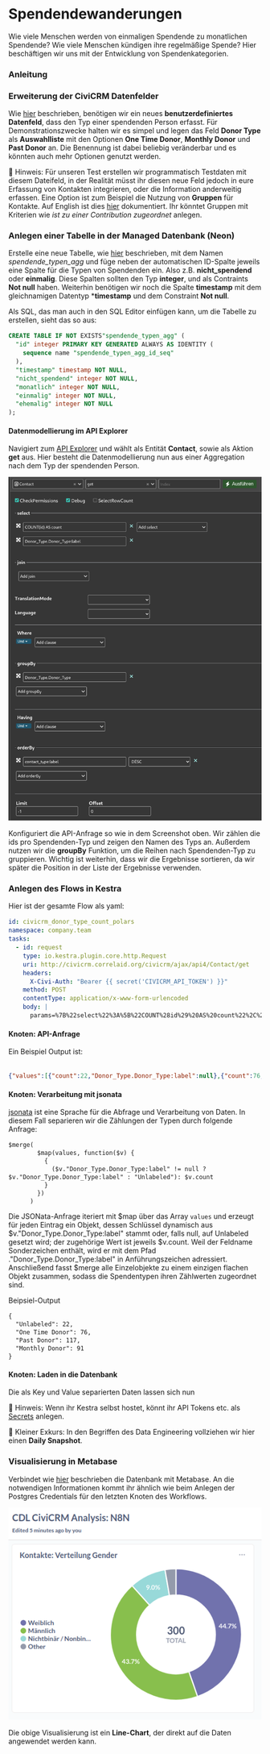 # Spendendewanderungen

Wie viele Menschen werden von einmaligen Spendende zu monatlichen Spendende? Wie viele Menschen kündigen ihre regelmäßige Spende? Hier beschäftigen wir uns mit der Entwicklung von Spendenkategorien.

### Anleitung 

### Erweiterung der CiviCRM Datenfelder

Wie [hier](../../tools/civicrm_intern/1-erweiterung-daten.md) beschrieben, benötigen wir ein neues **benutzerdefiniertes Datenfeld**, dass den Typ einer spendenden Person erfasst. Für Demonstrationszwecke halten wir es simpel und legen das Feld **Donor Type** als **Auswahlliste** mit den Optionen **One Time Donor**, **Monthly Donor** und **Past Donor** an. Die Benennung ist dabei beliebig veränderbar und es könnten auch mehr Optionen genutzt werden.

🤔 Hinweis: Für unseren Test erstellen wir programmatisch Testdaten mit diesem Dateifeld, in der Realität müsst ihr diesen neue Feld jedoch in eure Erfassung von Kontakten integrieren, oder die Information anderweitig erfassen. Eine Option ist zum Beispiel die Nutzung von **Gruppen** für Kontakte. Auf English ist dies [hier](https://docs.civicrm.org/user/en/latest/organising-your-data/smart-groups) dokumentiert. Ihr könntet Gruppen mit Kriterien wie *ist zu einer Contribution zugeordnet* anlegen.

### Anlegen einer Tabelle in der Managed Datenbank (Neon)

 Erstelle eine neue Tabelle, wie [hier](http://localhost:3000/tools/managed-datenbank.html#anlegen-einer-datenbank-und-tabelle) beschrieben, mit dem Namen *spendende_typen_agg* und füge neben der automatischen ID-Spalte jeweils eine Spalte für die Typen von Spendenden ein. Also z.B. **nicht_spendend** oder **einmalig**. Diese Spalten sollten den Typ **integer**, und als Contraints **Not null** haben. Weiterhin benötigen wir noch die Spalte **timestamp** mit dem gleichnamigen Datentyp ***timestamp** und dem Constraint **Not null**.

 Als SQL, das man auch in den SQL Editor einfügen kann, um die Tabelle zu erstellen, sieht das so aus:

```sql
CREATE TABLE IF NOT EXISTS"spendende_typen_agg" (
  "id" integer PRIMARY KEY GENERATED ALWAYS AS IDENTITY (
    sequence name "spendende_typen_agg_id_seq"
  ),
  "timestamp" timestamp NOT NULL,
  "nicht_spendend" integer NOT NULL,
  "monatlich" integer NOT NULL,
  "einmalig" integer NOT NULL,
  "ehemalig" integer NOT NULL
);
```

#### Datenmodellierung im API Explorer

Navigiert zum [API Explorer](../../tools/civicrm_intern/3-civicrm-api.html#api-explorer) und wählt als Entität **Contact**, sowie als Aktion **get** aus. Hier besteht die Datenmodellierung nun aus einer Aggregation nach dem Typ der spendenden Person. 

![Spendende API Explorer](../../images/use_cases/2-api_db_wf_mtbs/kestra-api-explorer.png)

Konfiguriert die API-Anfrage so wie in dem Screenshot oben. Wir zählen die ids pro Spendenden-Typ und zeigen den Namen des Typs an. Außerdem nutzen wir die **groupBy** Funktion, um die Reihen nach Spendenden-Typ zu gruppieren. Wichtig ist weiterhin, dass wir die Ergebnisse sortieren, da wir später die Position in der Liste der Ergebnisse verwenden.

### Anlegen des Flows in Kestra

Hier ist der gesamte Flow als yaml:

```yaml
id: civicrm_donor_type_count_polars
namespace: company.team
tasks:
  - id: request
    type: io.kestra.plugin.core.http.Request
    uri: http://civicrm.correlaid.org/civicrm/ajax/api4/Contact/get
    headers:
      X-Civi-Auth: "Bearer {{ secret('CIVICRM_API_TOKEN') }}"
    method: POST
    contentType: application/x-www-form-urlencoded
    body: |
      params=%7B%22select%22%3A%5B%22COUNT%28id%29%20AS%20count%22%2C%22Donor_Type.Donor_Type%3Alabel%22%5D%2C%22orderBy%22%3A%7B%22contact_type%3Alabel%22%3A%22DESC%22%7D%2C%22groupBy%22%3A%5B%22Donor_Type.Donor_Type%22%5D%7D

```

#### Knoten: API-Anfrage

Ein Beispiel Output ist:

```json

{"values":[{"count":22,"Donor_Type.Donor_Type:label":null},{"count":76,"Donor_Type.Donor_Type:label":"One Time Donor"},{"count":117,"Donor_Type.Donor_Type:label":"Past Donor"},{"count":91,"Donor_Type.Donor_Type:label":"Monthly Donor"}],"entity":"Contact","action":"get","debug":null,"version":4,"count":4,"countFetched":4}

```

#### Knoten: Verarbeitung mit jsonata

[jsonata](https://jsonata.org/) ist eine Sprache für die Abfrage und Verarbeitung von Daten. In diesem Fall separieren wir die Zählungen der Typen durch folgende Anfrage:

```
$merge(
        $map(values, function($v) {
          {
            ($v."Donor_Type.Donor_Type:label" != null ? $v."Donor_Type.Donor_Type:label" : "Unlabeled"): $v.count
          }
        })
      )
```

Die JSONata-Anfrage iteriert mit $map über das Array `values` und erzeugt für jeden Eintrag ein Objekt, dessen Schlüssel dynamisch aus $v."Donor_Type.Donor_Type:label" stammt oder, falls null, auf Unlabeled gesetzt wird; der zugehörige Wert ist jeweils $v.count. Weil der Feldname Sonderzeichen enthält, wird er mit dem Pfad ."Donor_Type.Donor_Type:label" in Anführungszeichen adressiert. Anschließend fasst $merge alle Einzelobjekte zu einem einzigen flachen Objekt zusammen, sodass die Spendentypen ihren Zählwerten zugeordnet sind.

Beipsiel-Output 

```
{
  "Unlabeled": 22,
  "One Time Donor": 76,
  "Past Donor": 117,
  "Monthly Donor": 91
}
```

#### Knoten: Laden in die Datenbank

Die als Key und Value separierten Daten lassen sich nun 


🤔 Hinweis: Wenn ihr Kestra selbst hostet, könnt ihr API Tokens etc. als [Secrets](https://kestra.io/docs/concepts/secret#secrets-in-the-open-source-version) anlegen.

🤔 Kleiner Exkurs: In den Begriffen des Data Engineering vollziehen wir hier einen **Daily Snapshot**. 

### Visualisierung in Metabase

Verbindet wie [hier](http://localhost:3000/tools/bi-tools.html#verbinden-von-datenbanken-mit-metabase) beschrieben die Datenbank mit Metabase. An die notwendigen Informationen kommt ihr ähnlich wie beim Anlegen der Postgres Credentials für den letzten Knoten des Workflows. 

![Screenshot Final Viz](../../images/use_cases/2-api_db_wf_mtbs/n8n-viz.png)

Die obige Visualisierung ist ein **Line-Chart**, der direkt auf die Daten angewendet werden kann.

